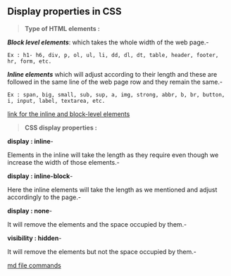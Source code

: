 ## Display properties in CSS

> **Type of HTML elements :**

**_Block level elements_**: which takes the whole width of the web page.-

    Ex : h1- h6, div, p, ol, ul, li, dd, dl, dt, table, header, footer, hr, form, etc.

**_Inline elements_** which will adjust according to their length and these are followed in the same line of the web page row and they remain the same.-

    Ex : span, big, small, sub, sup, a, img, strong, abbr, b, br, button, i, input, label, textarea, etc.

[link for the inline and block-level elements](https://www.w3schools.com/html/html_blocks.asp)

> **CSS display properties :**

**display : inline**-

Elements in the inline will take the length as they require even though we increase the width of those elements.-

**display : inline-block**-

Here the inline elements will take the length as we mentioned and adjust accordingly to the page.-

**display : none**-

It will remove the elements and the space occupied by them.-

**visibility : hidden**-

It will remove the elements but not the space occupied by them.-

[md file commands](../md-methods.md)
